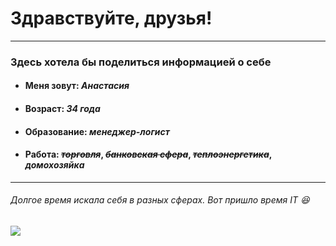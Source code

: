 #  Здравствуйте, друзья!
___
### Здесь хотела бы поделиться информацией о себе

+ #### Меня зовут: ***Анастасия***  
+ #### Возраст: ***34 года***  
+ #### Образование: ***менеджер-логист***  
+ #### Работа: ~~_торговля_~~, ~~_банковская сфера_~~, ~~_теплоэнергетика_~~, _домохозяйка_ 
___

###### Долгое время искала себя в разных сферах. Вот пришло время IT :satisfied:

![](https://opis-cdn.tinkoffjournal.ru/mercury/witcher3-in-russia-01.72d0ua..jpg?preset=image_570w_2x)

